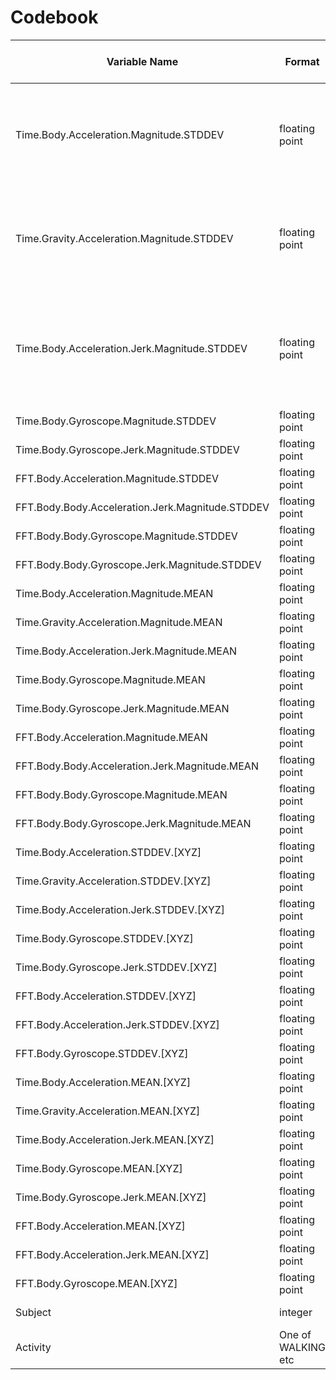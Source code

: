 Codebook
========


|Variable Name | Format | Variable Label | Valid range | Value for missing | Value for inapplicable |
---------------|--------|----------------|-------------|-------------------|------------------------|
|Time.Body.Acceleration.Magnitude.STDDEV| floating point |  Body acceleration Euclidean norm over sample time domain. Accelerometer reading.         |   1.0 to -1.0 | NA | NA |         
|Time.Gravity.Acceleration.Magnitude.STDDEV| floating point | Gravity acceleration Euclidean norm over sample time domain. Accelerometer reading.          |   1.0 to -1.0 | NA | NA |         
|Time.Body.Acceleration.Jerk.Magnitude.STDDEV|  floating point | Body linear acceleration and angular velocity Euclidean norm in time sample. Accelerometer reading.| 1.0 to -1.0 | NA | NA |     
|Time.Body.Gyroscope.Magnitude.STDDEV|   floating point | Body           |   1.0 to -1.0 | NA | NA |   
|Time.Body.Gyroscope.Jerk.Magnitude.STDDEV|    floating point |           |   1.0 to -1.0 | NA | NA |   
|FFT.Body.Acceleration.Magnitude.STDDEV|   floating point |           |   1.0 to -1.0 | NA | NA |   
|FFT.Body.Body.Acceleration.Jerk.Magnitude.STDDEV|  floating point |           |   1.0 to -1.0 | NA | NA |   
|FFT.Body.Body.Gyroscope.Magnitude.STDDEV|  floating point |           |   1.0 to -1.0 | NA | NA |   
|FFT.Body.Body.Gyroscope.Jerk.Magnitude.STDDEV |  floating point |           |   1.0 to -1.0 | NA | NA |   
|Time.Body.Acceleration.Magnitude.MEAN| floating point |           |   1.0 to -1.0 | NA | NA |             
|Time.Gravity.Acceleration.Magnitude.MEAN|  floating point |           |   1.0 to -1.0 | NA | NA |         
|Time.Body.Acceleration.Jerk.Magnitude.MEAN|  floating point |           |   1.0 to -1.0 | NA | NA |       
|Time.Body.Gyroscope.Magnitude.MEAN | floating point |           |   1.0 to -1.0 | NA | NA |               
|Time.Body.Gyroscope.Jerk.Magnitude.MEAN|   floating point |           |   1.0 to -1.0 | NA | NA |         
|FFT.Body.Acceleration.Magnitude.MEAN|  floating point |           |   1.0 to -1.0 | NA | NA |             
|FFT.Body.Body.Acceleration.Jerk.Magnitude.MEAN|  floating point |           |   1.0 to -1.0 | NA | NA |   
|FFT.Body.Body.Gyroscope.Magnitude.MEAN|    floating point |           |   1.0 to -1.0 | NA | NA |         
|FFT.Body.Body.Gyroscope.Jerk.Magnitude.MEAN|   floating point |           |   1.0 to -1.0 | NA | NA |     
|Time.Body.Acceleration.STDDEV.[XYZ]|   floating point |           |   1.0 to -1.0 | NA | NA |                 
|Time.Gravity.Acceleration.STDDEV.[XYZ] |   floating point |           |   1.0 to -1.0 | NA | NA |             
|Time.Body.Acceleration.Jerk.STDDEV.[XYZ]|  floating point |           |   1.0 to -1.0 | NA | NA |             
|Time.Body.Gyroscope.STDDEV.[XYZ] |   floating point |           |   1.0 to -1.0 | NA | NA |                   
|Time.Body.Gyroscope.Jerk.STDDEV.[XYZ]|   floating point |           |   1.0 to -1.0 | NA | NA |               
|FFT.Body.Acceleration.STDDEV.[XYZ] |   floating point |           |   1.0 to -1.0 | NA | NA |                 
|FFT.Body.Acceleration.Jerk.STDDEV.[XYZ]|   floating point |           |   1.0 to -1.0 | NA | NA |             
|FFT.Body.Gyroscope.STDDEV.[XYZ]|   floating point |           |   1.0 to -1.0 | NA | NA |                     
|Time.Body.Acceleration.MEAN.[XYZ]  |   floating point |           |   1.0 to -1.0 | NA | NA |                 
|Time.Gravity.Acceleration.MEAN.[XYZ] |   floating point |           |   1.0 to -1.0 | NA | NA |               
|Time.Body.Acceleration.Jerk.MEAN.[XYZ] | floating point |           |   1.0 to -1.0 | NA | NA |               
|Time.Body.Gyroscope.MEAN.[XYZ] | floating point |           |   1.0 to -1.0 | NA | NA |                       
|Time.Body.Gyroscope.Jerk.MEAN.[XYZ]| floating point |           |   1.0 to -1.0 | NA | NA |                   
|FFT.Body.Acceleration.MEAN.[XYZ]|  floating point |           |   1.0 to -1.0 | NA | NA |                     
|FFT.Body.Acceleration.Jerk.MEAN.[XYZ]| floating point |           |   1.0 to -1.0 | NA | NA |   
|FFT.Body.Gyroscope.MEAN.[XYZ]|   floating point |           |   1.0 to -1.0 | NA | NA |                       
|Subject|   integer |           |   1.0 to -1.0 | NA | NA |                                         
|Activity| One of WALKING etc | | | | 

